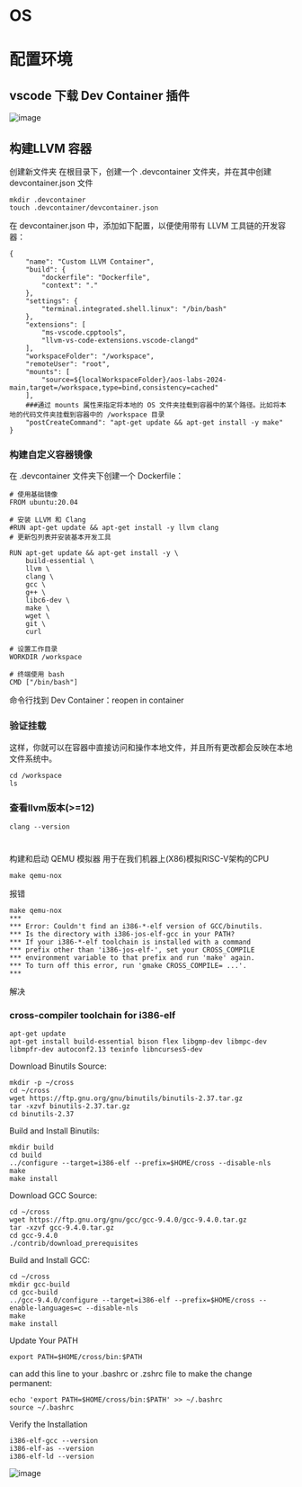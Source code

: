 # OS

# 配置环境
## vscode 下载 Dev Container 插件
![image](https://github.com/user-attachments/assets/2d24b17a-a2f3-4efc-846e-87826ab45e23)

## 构建LLVM 容器
创建新文件夹
在根目录下，创建一个 .devcontainer 文件夹，并在其中创建 devcontainer.json 文件

```
mkdir .devcontainer
touch .devcontainer/devcontainer.json

```
在 devcontainer.json 中，添加如下配置，以便使用带有 LLVM 工具链的开发容器：
```
{
    "name": "Custom LLVM Container",
    "build": {
        "dockerfile": "Dockerfile",
        "context": "."
    },
    "settings": {
        "terminal.integrated.shell.linux": "/bin/bash"
    },
    "extensions": [
        "ms-vscode.cpptools",
        "llvm-vs-code-extensions.vscode-clangd"
    ],
    "workspaceFolder": "/workspace",
    "remoteUser": "root",
    "mounts": [
        "source=${localWorkspaceFolder}/aos-labs-2024-main,target=/workspace,type=bind,consistency=cached"
    ],
    ###通过 mounts 属性来指定将本地的 OS 文件夹挂载到容器中的某个路径。比如将本地的代码文件夹挂载到容器中的 /workspace 目录
    "postCreateCommand": "apt-get update && apt-get install -y make"
}
```

### 构建自定义容器镜像
在 .devcontainer 文件夹下创建一个 Dockerfile：
```
# 使用基础镜像
FROM ubuntu:20.04

# 安装 LLVM 和 Clang
#RUN apt-get update && apt-get install -y llvm clang
# 更新包列表并安装基本开发工具

RUN apt-get update && apt-get install -y \
    build-essential \
    llvm \
    clang \
    gcc \
    g++ \
    libc6-dev \
    make \
    wget \
    git \
    curl

# 设置工作目录
WORKDIR /workspace

# 终端使用 bash
CMD ["/bin/bash"]
```
命令行找到 Dev Container：reopen in container 

### 验证挂载
这样，你就可以在容器中直接访问和操作本地文件，并且所有更改都会反映在本地文件系统中。
```
cd /workspace
ls
```

### 查看llvm版本(>=12)
```
clang --version
```
# 
构建和启动 QEMU 模拟器 用于在我们机器上(X86)模拟RISC-V架构的CPU
```
make qemu-nox
```
报错
```
make qemu-nox
***
*** Error: Couldn't find an i386-*-elf version of GCC/binutils.
*** Is the directory with i386-jos-elf-gcc in your PATH?
*** If your i386-*-elf toolchain is installed with a command
*** prefix other than 'i386-jos-elf-', set your CROSS_COMPILE
*** environment variable to that prefix and run 'make' again.
*** To turn off this error, run 'gmake CROSS_COMPILE= ...'.
***
```

解决
### cross-compiler toolchain for i386-elf
```
apt-get update
apt-get install build-essential bison flex libgmp-dev libmpc-dev libmpfr-dev autoconf2.13 texinfo libncurses5-dev
```
Download Binutils Source:
```
mkdir -p ~/cross
cd ~/cross
wget https://ftp.gnu.org/gnu/binutils/binutils-2.37.tar.gz
tar -xzvf binutils-2.37.tar.gz
cd binutils-2.37
```
Build and Install Binutils:
```
mkdir build
cd build
../configure --target=i386-elf --prefix=$HOME/cross --disable-nls
make
make install
```

Download GCC Source:
```
cd ~/cross
wget https://ftp.gnu.org/gnu/gcc/gcc-9.4.0/gcc-9.4.0.tar.gz
tar -xzvf gcc-9.4.0.tar.gz
cd gcc-9.4.0
./contrib/download_prerequisites
```
Build and Install GCC:
```
cd ~/cross
mkdir gcc-build
cd gcc-build
../gcc-9.4.0/configure --target=i386-elf --prefix=$HOME/cross --enable-languages=c --disable-nls
make
make install
```
Update Your PATH
```
export PATH=$HOME/cross/bin:$PATH
```
can add this line to your .bashrc or .zshrc file to make the change permanent:

```
echo 'export PATH=$HOME/cross/bin:$PATH' >> ~/.bashrc
source ~/.bashrc
```

Verify the Installation
```
i386-elf-gcc --version
i386-elf-as --version
i386-elf-ld --version
```



![image](https://github.com/user-attachments/assets/074df335-c867-464d-ba88-632facf048cc)


